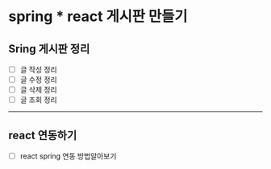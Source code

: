 # spring * react 게시판 만들기

## Sring 게시판 정리
- [ ]  글 작성  정리
- [ ]  글 수정  정리
- [ ]  글 삭제  정리
- [ ]  글 조회  정리
---
## react 연동하기
- [ ]  react spring 연동 방법알아보기

